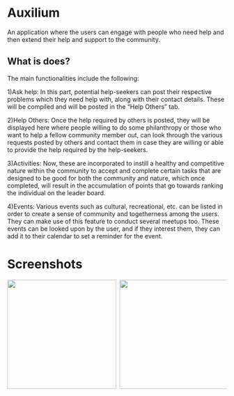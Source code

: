 # Auxilium
An application where the users can engage with people who need help and then extend their help and support to the community. 

## What is does?
The main functionalities include the following:

1)Ask help: In this part, potential help-seekers can post their respective problems which they need help with, along with their contact details. These will be compiled and will be posted in the “Help Others” tab.

2)Help Others: Once the help required by others is posted, they will be displayed here where people willing to do some philanthropy or those who want to help a fellow community member out, can look through the various requests posted by others and contact them in case they are willing or able to provide the help required by the help-seekers.

3)Activities: Now, these are incorporated to instill a healthy and competitive nature within the community to accept and complete certain tasks that are designed to be good for both the community and nature, which once completed, will result in the accumulation of points that go towards ranking the individual on the leader board.

4)Events: Various events such as cultural, recreational, etc. can be listed in order to create a sense of community and togetherness among the users. They can make use of this feature to conduct several meetups too. These events can be looked upon by the user, and if they interest them, they can add it to their calendar to set a reminder for the event.

# Screenshots
<pre>
<img src="https://challengepost-s3-challengepost.netdna-ssl.com/photos/production/software_photos/001/239/592/datas/original.jpg" width="250"> <img src="https://challengepost-s3-challengepost.netdna-ssl.com/photos/production/software_photos/001/239/594/datas/original.jpg" width="250"> <img src="https://challengepost-s3-challengepost.netdna-ssl.com/photos/production/software_photos/001/239/600/datas/original.jpg" width="250"> <img src="https://challengepost-s3-challengepost.netdna-ssl.com/photos/production/software_photos/001/239/597/datas/original.jpg" width="250"> <img src="https://challengepost-s3-challengepost.netdna-ssl.com/photos/production/software_photos/001/239/601/datas/original.jpg" width="250"> <img src="https://challengepost-s3-challengepost.netdna-ssl.com/photos/production/software_photos/001/239/602/datas/original.jpg" width="250"> <img src="https://challengepost-s3-challengepost.netdna-ssl.com/photos/production/software_photos/001/239/599/datas/gallery.jpg" width="250"> <img src="https://challengepost-s3-challengepost.netdna-ssl.com/photos/production/software_photos/001/240/655/datas/original.jpg" width="250">  

</pre>

